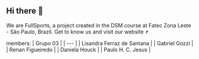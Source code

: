 ## Hi there 👋

We are FullSports, a project created in the DSM course at Fatec Zona Leste - São Paulo, Brazil. 
Get to know us and visit our website </a>
  <a href="https://www.fullsports.dev.br" target="_blank"><img src="https://raw.githubusercontent.com/fullSports/Sig3_components/main/public/icone.png" width="10"></a>
</p>

members:
| Grupo 03 |
| --- |
| Lisandra Ferraz de Santana |
| Gabriel Gozzi |
| Renan Figueiredo |
| Daniela Houck |
| Paulo H. C. Jesus |
